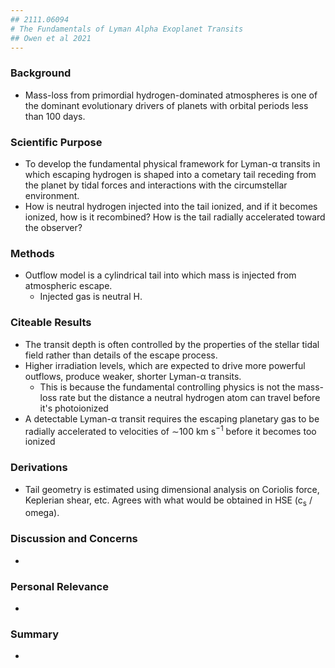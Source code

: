 ```yaml
---
## 2111.06094
# The Fundamentals of Lyman Alpha Exoplanet Transits
## Owen et al 2021
---
```


### Background
<!---What are things I learned in order to understand this paper?-->

 - Mass-loss from primordial hydrogen-dominated atmospheres is one of the dominant evolutionary drivers of planets with orbital periods less than 100 days.

### Scientific Purpose
<!---What is the science question addressed by the paper?-->

 - To develop the fundamental physical framework for Lyman-α transits in which escaping hydrogen is shaped into a cometary tail receding from the planet by tidal forces and interactions with the circumstellar environment.
 - How is neutral hydrogen injected into the tail ionized, and if it becomes ionized, how is it recombined? How is the tail radially accelerated toward the observer?

### Methods
<!---What is the method used to address the science question?-->

 - Outflow model is a cylindrical tail into which mass is injected from atmospheric escape.
    - Injected gas is neutral H.


### Citeable Results
<!---A list of citeable results in the paper-->

 - The transit depth is often controlled by the properties of the stellar tidal field rather than details of the escape process.
 - Higher irradiation levels, which are expected to drive more powerful outflows, produce weaker, shorter Lyman-α transits.
     - This is because the fundamental controlling physics is not the mass-loss rate but the distance a neutral hydrogen atom can travel before it's photoionized
 - A detectable Lyman-α transit requires the escaping planetary gas to be radially accelerated to velocities of ∼100 km s<sup>−1</sup> before it becomes too ionized

### Derivations
<!---Derivations of any critical equations that appear in the paper-->

 - Tail geometry is estimated using dimensional analysis on Coriolis force, Keplerian shear, etc. Agrees with what would be obtained in HSE (c<sub>s</sub> / omega).

### Discussion and Concerns
<!---Are there any red flags?-->

 - 

### Personal Relevance
<!---Place the work into a familiar context. How is the discussion in the paper related to your own research interests and experience?-->

 - 

### Summary
<!---Reread the abstract, and offer summarizing commentary.-->

 - 
